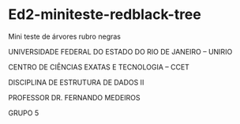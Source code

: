 # Ed2-miniteste-redblack-tree
Mini teste de árvores rubro negras

UNIVERSIDADE FEDERAL DO ESTADO DO RIO DE JANEIRO – UNIRIO

CENTRO DE CIÊNCIAS EXATAS E TECNOLOGIA – CCET

DISCIPLINA DE ESTRUTURA DE DADOS II

PROFESSOR DR. FERNANDO MEDEIROS

GRUPO 5
